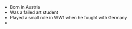 - Born in Austria
- Was a failed art student
- Played a small role in WW1 when he fought with Germany
-